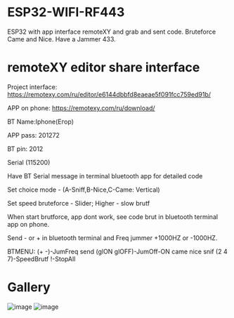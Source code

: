 # ESP32-WIFI-RF443
ESP32 with app interface remoteXY and grab and sent code. Bruteforce Came and Nice. Have a Jammer 433.
# remoteXY editor share interface
Project interface: https://remotexy.com/ru/editor/e6144dbbfd8eaeae5f091fcc759ed91b/

APP on phone: https://remotexy.com/ru/download/

BT Name:Iphone(Егор)

APP pass: 201272

BT pin: 2012

Serial (115200)

Have BT Serial message in terminal bluetooth app for detailed code

Set choice mode - (A-Sniff,B-Nice,C-Came: Vertical)

Set speed bruteforce - Slider; Higher - slow brutf

When start brutforce, app dont work, see code brut in bluetooth terminal app on phone.

Send - or + in bluetooth terminal and Freq jummer +1000HZ or -1000HZ.

BTMENU: (+ -)-JumFreq send (glON glOFF)-JumOff-ON came nice snif (2 4 7)-SpeedBrutf !-StopAll

# Gallery
![image](https://github.com/danya201272/ESP32-WIFI-RF443/assets/36302863/72d2a2b3-b5d7-468b-a660-cf7b30ba6b46)
![image](https://github.com/danya201272/ESP32-WIFI-RF443/assets/36302863/e072969e-02dd-478c-9e48-cd535584f92b)
